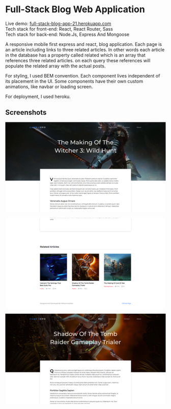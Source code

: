 # Full-Stack Blog Web Application

Live demo: [full-stack-blog-app-21.herokuapp.com](https://full-stack-blog-app-21.herokuapp.com/)<br>
Tech stack for front-end: React, React Router, Sass<br>
Tech stack for back-end: Node.Js, Express And Mongoose

A responsive mobile first express and react, blog application. Each page is an article including links to three related articles. In other words each article in the database has a property called related which is an array that references three related articles. on each query these references will populate the related array with the actual posts.

For styling, I used BEM convention. Each component lives independent of its placement in the UI. Some components have their own custom animations, like navbar or loading screen.

For deployment, I used heroku.

## Screenshots

![Feature 1 Demo](public/screenshots/1.jpg)

![Feature 1 Demo](public/screenshots/2.jpg)

![Feature 1 Demo](public/screenshots/3.jpg)
